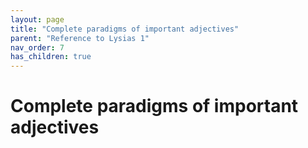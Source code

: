 ```yaml
---
layout: page
title: "Complete paradigms of important adjectives"
parent: "Reference to Lysias 1"
nav_order: 7
has_children: true
---
```


# Complete paradigms of important adjectives
